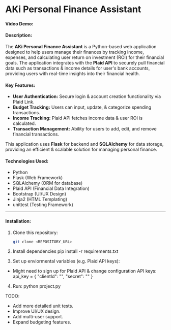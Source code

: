 # AKi Personal Finance Assistant
#### Video Demo: <URL HERE>

#### Description:
The **AKi Personal Finance Assistant** is a Python-based web application designed to help users manage their finances by tracking income, expenses, and calculating user return on investment (ROI) for their financial goals. The application integrates with the **Plaid API** to securely pull financial data such as transactions & income details for user's bank accounts, providing users with real-time insights into their financial health.

#### Key Features:
- **User Authentication:** Secure login & account creation functionality via Plaid Link.
- **Budget Tracking:** Users can input, update, & categorize spending transactions.
- **Income Tracking:** Plaid API fetches income data & user ROI is calculated.
- **Transaction Management:** Ability for users to add, edit, and remove financial transactions.

This application uses **Flask** for backend and **SQLAlchemy** for data storage, providing an efficient & scalable solution for managing personal finance.

#### Technologies Used:
- Python
- Flask (Web Framework)
- SQLAlchemy (ORM for database)
- Plaid API (Financial Data Integration)
- Bootstrap (UI/UX Design)
- Jinja2 (HTML Templating)
- unittest (Testing Framework)

---

#### Installation:

1. Clone this repository:
   ```bash
   git clone <REPOSITORY_URL>


2. Install dependencies
pip install -r requirements.txt

3. Set up enviormental variables (e.g. Plaid API keys):
- Might need to sign up for Plaid API & change configuration API keys:
    api_key = {
    "clientId": "",
    "secret": ""
  }

4. Run: python project.py

TODO:
- Add more detailed unit tests.
- Improve UI/UX design.
- Add multi-user support.
- Expand budgeting features.

